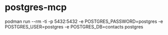 # postgres-mcp

podman run --rm -ti -p 5432:5432 -e POSTGRES_PASSWORD=postgres -e POSTGRES_USER=postgres -e POSTGRES_DB=contacts postgres
